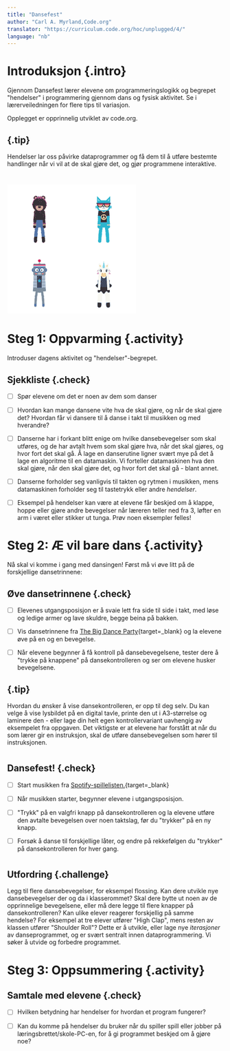 ```yaml
---
title: "Dansefest"
author: "Carl A. Myrland,Code.org" 
translator: "https://curriculum.code.org/hoc/unplugged/4/"
language: "nb"
---
```



# Introduksjon {.intro}

Gjennom Dansefest lærer elevene om programmeringslogikk og begrepet "hendelser" i programmering gjennom dans og fysisk aktivitet. Se i lærerveiledningen for flere tips til variasjon.

Opplegget er opprinnelig utviklet av code.org. 

## {.tip}
Hendelser lar oss påvirke dataprogrammer og få dem til å utføre bestemte handlinger når vi vil at de skal gjøre det, og gjør programmene interaktive. 
#

![Dansefest!](floss_sm.gif)


# Steg 1: Oppvarming {.activity}

Introduser dagens aktivitet og "hendelser"-begrepet. 

## Sjekkliste {.check}

- [ ] Spør elevene om det er noen av dem som danser

- [ ] Hvordan kan mange dansene vite hva de skal gjøre, og når de skal gjøre det? Hvordan får vi dansere til å danse i takt til musikken og med hverandre?

- [ ] Danserne har i forkant blitt enige om hvilke dansebevegelser som skal utføres, og de har avtalt hvem som skal gjøre hva, når det skal gjøres, og hvor fort det skal gå. Å lage en danserutine ligner svært mye på det å lage en algoritme til en datamaskin. Vi forteller datamaskinen hva den skal gjøre, når den skal gjøre det, og hvor fort det skal gå - blant annet. 

- [ ] Danserne forholder seg vanligvis til takten og rytmen i musikken, mens datamaskinen forholder seg til tastetrykk eller andre *hendelser*. 

- [ ] Eksempel på hendelser kan være at elevene får beskjed om å klappe, hoppe eller gjøre andre bevegelser når læreren teller ned fra 3, løfter en arm i været eller stikker ut tunga. Prøv noen eksempler felles!


# Steg 2: Æ vil bare dans {.activity}

Nå skal vi komme i gang med dansingen! Først må vi øve litt på de forskjellige dansetrinnene:

## Øve dansetrinnene {.check}

- [ ] Elevenes utgangsposisjon er å svaie lett fra side til side i takt, med løse og ledige armer og lave skuldre, begge beina på bakken.

- [ ] Vis dansetrinnene fra [The Big Dance Party](https://docs.google.com/presentation/d/1Guau5AeuqQCcPz06bfhtTmgt_ykaxKZ_JzkhzcECOcQ/edit#slide=id.g441e51501a_0_0){target=_blank} og la elevene øve på en og en bevegelse.

- [ ] Når elevene begynner å få kontroll på dansebevegelsene, tester dere å "trykke på knappene" på dansekontrolleren og ser om elevene husker bevegelsene. 

## {.tip}
Hvordan du ønsker å vise dansekontrolleren, er opp til deg selv. Du kan velge å vise lysbildet på en digital tavle, printe den ut i A3-størrelse og laminere den - eller lage din helt egen kontrollervariant uavhengig av eksempelet fra oppgaven. Det viktigste er at elevene har forstått at når du som lærer gir en instruksjon, skal de utføre dansebevegelsen som hører til instruksjonen.
#

## Dansefest! {.check}
- [ ] Start musikken fra [Spotify-spillelisten.](https://open.spotify.com/playlist/2MiLztu5QGQERdEsZed81b?si=6cF0s1ETQf2vN_ea8B4fIw){target=_blank}

- [ ] Når musikken starter, begynner elevene i utgangsposisjon. 

- [ ] "Trykk" på en valgfri knapp på dansekontrolleren og la elevene utføre den avtalte bevegelsen over noen taktslag, før du "trykker" på en ny knapp.

- [ ] Forsøk å danse til forskjellige låter, og endre på rekkefølgen du "trykker" på dansekontrolleren for hver gang.

#

## Utfordring {.challenge}

Legg til flere dansebevegelser, for eksempel flossing. Kan dere utvikle nye dansebevegelser der og da i klasserommet? Skal dere bytte ut noen av de opprinnelige bevegelsene, eller må dere legge til flere knapper på dansekontrolleren?
Kan ulike elever reagerer forskjellig på samme hendelse? For eksempel at tre elever utfører "High Clap", mens resten av klassen utfører "Shoulder Roll"? Dette er å utvikle, eller lage nye *iterasjoner* av danseprogrammet, og er svært sentralt innen dataprogrammering. Vi søker å utvide og forbedre programmet.

# Steg 3: Oppsummering {.activity}
## Samtale med elevene {.check}
- [ ] Hvilken betydning har hendelser for hvordan et program fungerer?

- [ ] Kan du komme på hendelser du bruker når du spiller spill eller jobber på læringsbrettet/skole-PC-en, for å gi programmet beskjed om å gjøre noe?
# 
#